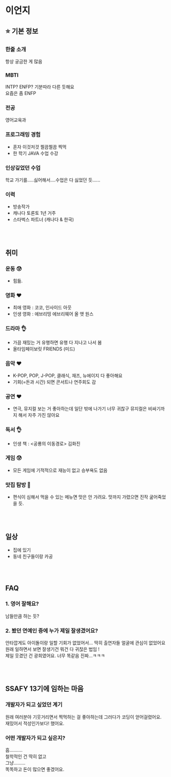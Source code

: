 # 이언지
## ⭐ 기본 정보
### 한줄 소개
항상 궁금한 게 많음

### MBTI
INTP? ENFP? 기분따라 다른 듯해요
<br>요즘은 좀 ENFP


### 전공
영어교육과

### 프로그래밍 경험
- 혼자 이것저것 찔끔찔끔 찍먹
- 한 학기 JAVA 수업 수강

### 인상깊었던 수업
학교 가기를.....싫어해서....수업은 다 싫었던 듯......

### 이력
- 방송작가
- 캐나다 토론토 1년 거주
- 스타벅스 파트너 (캐나다 & 한국)

<br></br>

## 취미

### 운동 😰
- 힘듦.

### 영화 ❤️
- 최애 영화 : 코코, 인사이드 아웃
- 인생 영화 : 에브리띵 에브리웨어 올 앳 원스

### 드라마 👌
- 가끔 재밌는 거 유행하면 유행 다 지나고 나서 봄
- 올타임페이보릿 FRIENDS (미드)

### 음악 ❤️
- K-POP, POP, J-POP, 클래식, 재즈, 뉴에이지 다 좋아해요
- 기회(=돈과 시간) 되면 콘서트나 연주회도 감

### 공연 ❤️
- 연극, 뮤지컬 보는 거 좋아하는데 일단 밖에 나가기 너무 귀찮구 뮤지컬은 비싸기까지 해서 자주 가진 않아요

### 독서 👌
- 인생 책 : <공룡의 이동경로> 김화진
  
### 게임 😰
- 모든 게임에 기적적으로 재능이 없고 승부욕도 없음
  
### 맛집 탐방 🤔
- 편식이 심해서 먹을 수 있는 메뉴면 맛은 안 가려요. 맛까지 가렸으면 진작 굶어죽었을 듯.

<br></br>

## 일상
- 집에 있기 
- 동네 친구들이랑 카공


<br></br>
## FAQ

### 1. 영어 잘해요?
남들만큼 하는 듯?

### 2. 봤던 연예인 중에 누가 제일 잘생겼어요?
안타깝게도 아이돌이랑 일할 기회가 없었어서... 딱히 출연자들 얼굴에 관심이 없었어요
<br> 원래 일하면서 보면 잘생기건 뭐건 다 귀찮은 법임 !
<br> 제일 웃겼던 건 광희였어요. 너무 똑같음 진짜...ㅋㅋㅋ

<br></br>

## SSAFY 13기에 임하는 마음
### 개발자가 되고 싶었던 계기
원래 여러분야 기웃거리면서 찍먹하는 걸 좋아하는데 그러다가 코딩이 얻어걸렸어요.
<br>재밌어서 적성인가보다! 했어요.

### 어떤 개발자가 되고 싶은지?
흠..........
<br>철학적인 건 딱히 없고
<br>그냥.........
<br>똑똑하고 돈이 많으면 좋겠어요.